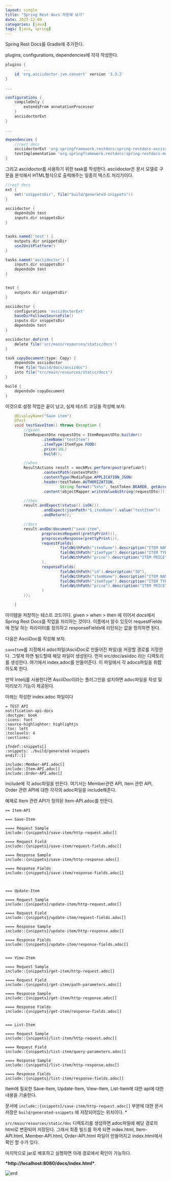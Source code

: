 ```yaml
---
layout: single
title: "Spring Rest docs 적용해 보기"
date: 2023-12-09
categories: [java]
tags: [java, spring]
---
```


Spring Rest Docs를 Gradle에 추가한다.

plugins, configurations, dependencies에 각각 작성한다.

```groovy
plugins {
        ...
    id 'org.asciidoctor.jvm.convert' version '3.3.2'
}

...

configurations {
    compileOnly {
        extendsFrom annotationProcessor
    }
    asciidoctorExt
}

...

dependencies {
    //rest docs
    asciidoctorExt 'org.springframework.restdocs:spring-restdocs-asciidoctor'
    testImplementation 'org.springframework.restdocs:spring-restdocs-mockmvc'
}
```

그리고 asciidoctor를 사용하기 위한 task를 작성한다. asciidoctor은 문서 모델로 구문을 분석해서 HTML형식으로 출력해주는 일종의 텍스트 처리기이다.

```groovy
//rest docs
ext {
    set('snippetsDir', file("build/generated-snippets"))
}

asciidoctor {
    dependsOn test
    inputs.dir snippetsDir
}


tasks.named('test') {
    outputs.dir snippetsDir
    useJUnitPlatform()
}

tasks.named('asciidoctor') {
    inputs.dir snippetsDir
    dependsOn test
}


test {
    outputs.dir snippetsDir
}

asciidoctor {
    configurations 'asciidoctorExt'
    baseDirFollowsSourceFile()
    inputs.dir snippetsDir
    dependsOn test
}

asciidoctor.doFirst {
    delete file('src/main/resources/static/docs')
}

task copyDocument(type: Copy) {
    dependsOn asciidoctor
    from file("build/docs/asciidoc")
    into file("src/main/resources/static/docs")
}

build {
    dependsOn copyDocument
}
```

이것으로 설정 작업은 끝이 났고, 실제 테스트 코딩을 작성해 보자.

```java
    @DisplayName("Save item")
    @Test
    void testSaveItem() throws Exception {
        //given
        ItemRequestDto requestDto = ItemRequestDto.builder()
                .itemName("testItem")
                .itemType(ItemType.FOOD)
                .price(10L)
                .build();

        //when
        ResultActions result = mockMvc.perform(post(prefixUrl)
                .contextPath(contextPath)
                .contentType(MediaType.APPLICATION_JSON)
                .header(testToken.AUTHORIZATION,
                        String.format("%s%s", testToken.BEARER, getAccessToken()))
                .content(objectMapper.writeValueAsString(requestDto)));

        //then
        result.andExpect(status().isOk())
                .andExpect(jsonPath("$.itemName").value("testItem"))
                .andReturn();

        //docs
        result.andDo(document("save-item",
                preprocessRequest(prettyPrint()),
                preprocessResponse(prettyPrint()),
                requestFields(
                        fieldWithPath("itemName").description("ITEM NAME"),
                        fieldWithPath("itemType").description("ITEM TYPE(FOOD, BOOK, CLOTHES"),
                        fieldWithPath("price").description("ITEM PRICE")
                ),
                responseFields(
                        fieldWithPath("id").description("ID"),
                        fieldWithPath("itemName").description("ITEM NAME"),
                        fieldWithPath("itemType").description("ITEM TYPE(FOOD, BOOK, CLOTHES"),
                        fieldWithPath("price").description("ITEM PRICE")
                )
        ));

    }
```

아이템을 저장하는 테스트 코드이다. given > when > then 에 이어서 docs에서 Spring Rest Docs를 작업을 처리하는 것이다. 이름에서 알수 있듯이 requestFields에 전달 하는 파라미터를 정의하고 responseFields에 리턴되는 값을 정의하면 된다.

다음은 AsciiDoc를 작성해 보자.

`saveItem`를 지정해서 adoc파일(AsciiDoc로 만들어진 파일)을 저장할 경로를 지정한다. 그렇게 하면 빌드할때 해당 파일이 생성된다. 먼저 src/doc/asiidoc 라는 디렉토리를 생성한다. 여기에서 index.adoc를 만들어준다. 이 파일에서 각 adocs파일을 취합하도록 한다.

만약 Intelij를 사용한다면 AsciiDoc이라는 플러그인을 설치하면 adoc파일을 작성 및 미리보기 기능이 제공된다.

아래는 작성한 index.adoc 파일이다

```asciiarmor
= TEST API
notification-api-docs
:doctype: book
:icons: font
:source-highlighter: highlightjs
:toc: left
:toclevels: 4
:sectlinks:

ifndef::snippets[]
:snippets: ./build/generated-snippets
endif::[]

include::Member-API.adoc[]
include::Item-API.adoc[]
include::Order-API.adoc[]
```

include에 각 adoc파일을 만든다. 여기서는 Member관련 API, Item 관련 API, Order 관련 API에 대한 각각의 adoc파일을 include해준다.

예제로 Item 관련 API가 정의된 Item-API.adoc를 만든다.

```asciiarmor
== Item-API

=== Save-Item

==== Request Sample
include::{snippets}/save-item/http-request.adoc[]

==== Request Field
include::{snippets}/save-item/request-fields.adoc[]

==== Response Sample
include::{snippets}/save-item/http-response.adoc[]

==== Response Fields
include::{snippets}/save-item/response-fields.adoc[]



=== Update-Item

==== Request Sample
include::{snippets}/update-item/http-request.adoc[]

==== Request Field
include::{snippets}/update-item/request-fields.adoc[]

==== Response Sample
include::{snippets}/update-item/http-response.adoc[]

==== Response Fields
include::{snippets}/update-item/response-fields.adoc[]


=== View-Item

==== Request Sample
include::{snippets}/get-item/http-request.adoc[]

==== Request Field
include::{snippets}/get-item/path-parameters.adoc[]

==== Response Sample
include::{snippets}/get-item/http-response.adoc[]

==== Response Fields
include::{snippets}/get-item/response-fields.adoc[]


=== List-Item

==== Request Sample
include::{snippets}/list-item/http-request.adoc[]

==== Request Field
include::{snippets}/list-item/query-parameters.adoc[]

==== Response Sample
include::{snippets}/list-item/http-response.adoc[]

==== Response Fields
include::{snippets}/list-item/response-fields.adoc[]
```

Item에 필요한 Save-Item, Update-Item, View-Item, List-Item에 대한 api에 대한 내용을 기술한다.

문서에 `include::{snippets}/save-item/http-request.adoc[]` 부분에 대한 문서 저장은 `build/generated-snippets` 에 저장되어있는 위치이다. \*

`src/main/resources/static/doc` 디렉토리를 생성하면 adoc파일에 해당 경로의 html로 변환되어 저장된다. 그래서 최종 빌드를 하게 되면 index.html, Item-API.html, Member-API.html, Order-API.html 파일이 만들어지고 index.html에서 확인 할 수가 있다.

마지막으로 jar로 배포하고 실행하면 아래 경로에서 확인이 가능하다.

**\*http://localhost:8080/docs/index.html\***.

![erd](/assets/images/rest_docs.png)
